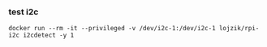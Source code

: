 ### test i2c
`docker run --rm -it --privileged -v /dev/i2c-1:/dev/i2c-1 lojzik/rpi-i2c i2cdetect -y 1`
